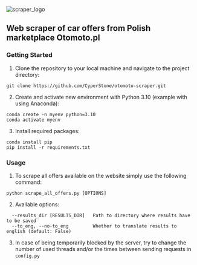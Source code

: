 ![scraper_logo](https://github.com/CyperStone/otomoto-scraper/assets/67295703/f5a644b5-9412-4cf7-9e05-ad65589b963f)

## Web scraper of car offers from Polish marketplace Otomoto.pl

### Getting Started
1. Clone the repository to your local machine and navigate to the project directory:
```
git clone https://github.com/CyperStone/otomoto-scraper.git
```
2. Create and activate new environment with Python 3.10 (example with using Anaconda):
```
conda create -n myenv python=3.10
conda activate myenv
```
3. Install required packages:
```
conda install pip
pip install -r requirements.txt
```

### Usage
1. To scrape all offers available on the website simply use the following command:
```
python scrape_all_offers.py [OPTIONS]
```
2. Available options:
```
  --results_dir [RESULTS_DIR]   Path to directory where results have to be saved
  --to_eng, --no-to_eng         Whether to translate results to english (default: False)
```
3. In case of being temporarily blocked by the server, try to change the number of used threads and/or the times between sending requests in `config.py`
